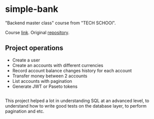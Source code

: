 # simple-bank

"Backend master class" course from "TECH SCHOOl".

Course [link](https://youtube.com/playlist?list=PLy_6D98if3ULEtXtNSY_2qN21VCKgoQAE).
Original [repository](https://github.com/techschool/simplebank/).

## Project operations

* Create a user
* Create an accounts with different currencies
* Record account balance changes history for each account
* Transfer money between 2 accounts
* List accounts with pagination
* Generate JWT or Paseto tokens

## 

This project helped a lot in understanding SQL at an advanced level, to understand how to write good tests on the database layer, to perform pagination and etc.
